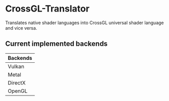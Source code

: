 # CrossGL-Translator
Translates native shader languages into CrossGL universal shader language and vice versa.
## Current implemented backends


 |Backends                           |
| ----------------------------------- |
| Vulkan                           |
 | Metal |
| DirectX                  |
| OpenGL                          |

